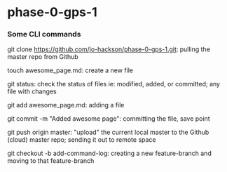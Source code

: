 # phase-0-gps-1

### Some CLI commands

git clone https://github.com/jo-hackson/phase-0-gps-1.git: pulling the master repo from Github

touch awesome_page.md: create a new file

git status: check the status of files ie: modified, added, or committed; any file with changes

git add awesome_page.md: adding a file

git commit -m "Added awesome page": committing the file, save point

git push origin master: "upload" the current local master to the Github (cloud) master repo; sending it out to remote space

git checkout -b add-command-log: creating a new feature-branch and moving to that feature-branch

